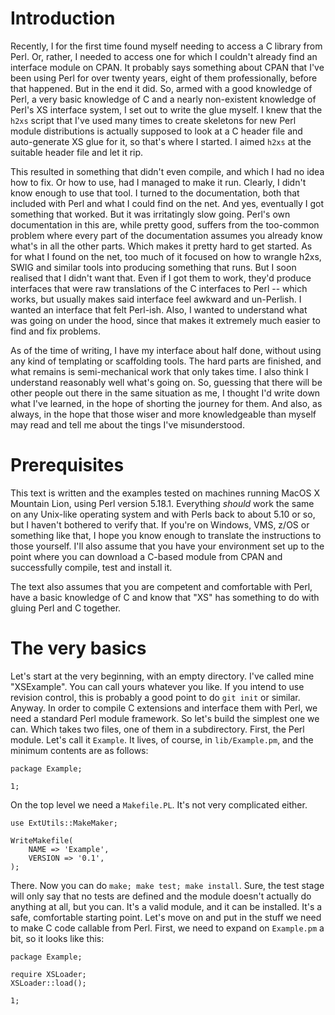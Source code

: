 # Introduction

Recently, I for the first time found myself needing to access a C library from Perl. Or, rather, I needed to access one for which I couldn't already find an interface module on CPAN. It probably says something about CPAN that I've been using Perl for over twenty years, eight of them professionally, before that happened. But in the end it did. So, armed with a good knowledge of Perl, a very basic knowledge of C and a nearly non-existent knowledge of Perl's XS interface system, I set out to write the glue myself. I knew that the `h2xs` script that I've used many times to create skeletons for new Perl module distributions is actually supposed to look at a C header file and auto-generate XS glue for it, so that's where I started. I aimed `h2xs` at the suitable header file and let it rip.

This resulted in something that didn't even compile, and which I had no idea how to fix. Or how to use, had I managed to make it run. Clearly, I didn't know enough to use that tool. I turned to the documentation, both that included with Perl and what I could find on the net. And yes, eventually I got something that worked. But it was irritatingly slow going. Perl's own documentation in this are, while pretty good, suffers from the too-common problem where every part of the documentation assumes you already know what's in all the other parts. Which makes it pretty hard to get started. As for what I found on the net, too much of it focused on how to wrangle h2xs, SWIG and similar tools into producing something that runs. But I soon realised that I didn't want that. Even if I got them to work, they'd produce interfaces that were raw translations of the C interfaces to Perl -- which works, but usually makes said interface feel awkward and un-Perlish. I wanted an interface that felt Perl-ish. Also, I wanted to understand what was going on under the hood, since that makes it extremely much easier to find and fix problems.

As of the time of writing, I have my interface about half done, without using any kind of templating or scaffolding tools. The hard parts are finished, and what remains is semi-mechanical work that only takes time. I also think I understand reasonably well what's going on. So, guessing that there will be other people out there in the same situation as me, I thought I'd write down what I've learned, in the hope of shorting the journey for them. And also, as always, in the hope that those wiser and more knowledgeable than myself may read and tell me about the tings I've misunderstood.

# Prerequisites

This text is written and the examples tested on machines running MacOS X Mountain Lion, using Perl version 5.18.1. Everything _should_ work the same on any Unix-like operating system and with Perls back to about 5.10 or so, but I haven't bothered to verify that. If you're on Windows, VMS, z/OS or something like that, I hope you know enough to translate the instructions to those yourself. I'll also assume that you have your environment set up to the point where you can download a C-based module from CPAN and successfully compile, test and install it.

The text also assumes that you are competent and comfortable with Perl, have a basic knowledge of C and know that "XS" has something to do with gluing Perl and C together.

# The very basics

Let's start at the very beginning, with an empty directory. I've called mine "XSExample". You can call yours whatever you like. If you intend to use revision control, this is probably a good point to do `git init` or similar. Anyway. In order to compile C extensions and interface them with Perl, we need a standard Perl module framework. So let's build the simplest one we can. Which takes two files, one of them in a subdirectory. First, the Perl module. Let's call it `Example`. It lives, of course, in `lib/Example.pm`, and the minimum contents are as follows:

    package Example;
    
    1;

On the top level we need a `Makefile.PL`. It's not very complicated either.

    use ExtUtils::MakeMaker;
    
    WriteMakefile(
        NAME => 'Example',
        VERSION => '0.1',
    );

There. Now you can do `make; make test; make install`. Sure, the test stage will only say that no tests are defined and the module doesn't actually do anything at all, but you can. It's a valid module, and it can be installed. It's a safe, comfortable starting point. Let's move on and put in the stuff we need to make C code callable from Perl. First, we need to expand on `Example.pm` a bit, so it looks like this:

    package Example;
    
    require XSLoader;
    XSLoader::load();
    
    1;

